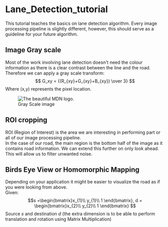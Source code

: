 # Lane_Detection_tutorial
This tutorial teaches the basics on lane detection algorithm. Every image 
processing pipeline is slightly different, however, this should serve as a 
guideline for your future algorithm. 


## Image Gray scale
Most of the work involving lane detection doesn't need the colour information as there is a clear contrast between the line and the road.
Therefore we can apply a gray scale transform: 
$$ G_xy = {(R_{xy}+G_{xy}+B_{xy}) \over 3} $$
Where (x,y) represents the pixel location.

<figure>
  <img
  src="ReadMe/untitled.png"
  alt="The beautiful MDN logo.">
  <figcaption>Gray Scale image</figcaption>
</figure>

## ROI cropping
ROI (Region of Interest) is the area we are interesting in performing  part or all of our image processing pipeline. <br>
In the case of our road, the main region is the bottom half of the image as it contains road information. We can extend this further on only look ahead. This will allow us to filter unwanted noise. 

## Birds Eye View or Homomorphic Mapping
Depending on your application it might be easier to visualize the road as if you were looking from above. <br>
Given:
$$s =\begin{bmatrix}x_{1}\\
y_{1}\\
1 
\end{bmatrix}, d = \begin{bmatrix}x_{2}\\
y_{2}\\
1 
\end{bmatrix}
$$
Source $s$ and destination $d$ (the extra dimension is to be able to perform translation and rotation using Matrix Multiplication)

